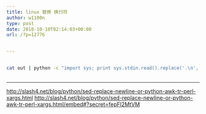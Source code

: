 ```yaml
---
title: linux 替换 换行符
author: w1100n
type: post
date: 2018-10-10T02:14:03+00:00
url: /?p=12776


---
```

```bash
  
cat out | python -c "import sys; print sys.stdin.read().replace('.\n','.')"
  
```

---

http://slash4.net/blog/python/sed-replace-newline-or-python-awk-tr-perl-xargs.html
http://slash4.net/blog/python/sed-replace-newline-or-python-awk-tr-perl-xargs.html/embed#?secret=fepFl2MtVM
